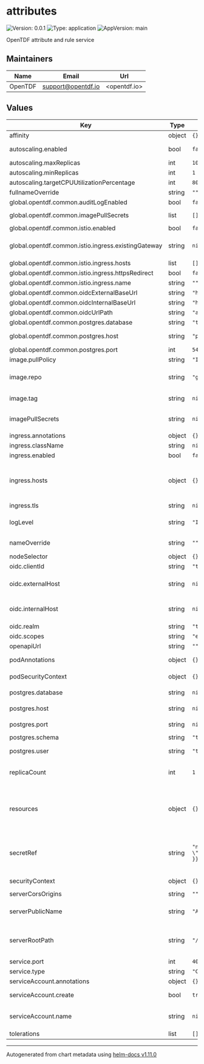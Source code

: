 # attributes

![Version: 0.0.1](https://img.shields.io/badge/Version-0.0.1-informational?style=flat-square) ![Type: application](https://img.shields.io/badge/Type-application-informational?style=flat-square) ![AppVersion: main](https://img.shields.io/badge/AppVersion-main-informational?style=flat-square)

OpenTDF attribute and rule service

## Maintainers

| Name    | Email                | Url          |
| ------- | -------------------- | ------------ |
| OpenTDF | <support@opentdf.io> | <opentdf.io> |

## Values

| Key                                                 | Type   | Default                                                       | Description                                                                                                                                                                                                                                                              |
| --------------------------------------------------- | ------ | ------------------------------------------------------------- | ------------------------------------------------------------------------------------------------------------------------------------------------------------------------------------------------------------------------------------------------------------------------ |
| affinity                                            | object | `{}`                                                          | Pod scheduling preferences                                                                                                                                                                                                                                               |
| autoscaling.enabled                                 | bool   | `false`                                                       | Enables autoscaling. When set to `true`, `replicas` is no longer applied.                                                                                                                                                                                                |
| autoscaling.maxReplicas                             | int    | `100`                                                         | Sets maximum replicas for autoscaling.                                                                                                                                                                                                                                   |
| autoscaling.minReplicas                             | int    | `1`                                                           | Sets minimum replicas for autoscaling.                                                                                                                                                                                                                                   |
| autoscaling.targetCPUUtilizationPercentage          | int    | `80`                                                          | Target average CPU usage across all the pods                                                                                                                                                                                                                             |
| fullnameOverride                                    | string | `""`                                                          | The fully qualified appname override                                                                                                                                                                                                                                     |
| global.opentdf.common.auditLogEnabled               | bool   | `false`                                                       | Enable audit logging                                                                                                                                                                                                                                                     |
| global.opentdf.common.imagePullSecrets              | list   | `[]`                                                          | JSON passed to the deployment's `template.spec.imagePullSecrets`                                                                                                                                                                                                         |
| global.opentdf.common.istio.enabled                 | bool   | `false`                                                       | Enable istio ingress                                                                                                                                                                                                                                                     |
| global.opentdf.common.istio.ingress.existingGateway | string | `nil`                                                         | Use an existing istio gateway (format if in different namespace: namespace/gateway-name)                                                                                                                                                                                 |
| global.opentdf.common.istio.ingress.hosts           | list   | `[]`                                                          | Allow traffic for specific hosts                                                                                                                                                                                                                                         |
| global.opentdf.common.istio.ingress.httpsRedirect   | bool   | `false`                                                       | Redirect http requests to https                                                                                                                                                                                                                                          |
| global.opentdf.common.istio.ingress.name            | string | `""`                                                          | Name of istio gateway to create if not existing                                                                                                                                                                                                                          |
| global.opentdf.common.oidcExternalBaseUrl           | string | `"http://localhost:65432"`                                    | Base external url of OIDC provider                                                                                                                                                                                                                                       |
| global.opentdf.common.oidcInternalBaseUrl           | string | `"http://keycloak-http"`                                      | Base internal k8s url of OIDC provider                                                                                                                                                                                                                                   |
| global.opentdf.common.oidcUrlPath                   | string | `"auth"`                                                      | Optional path added to base OIDC url                                                                                                                                                                                                                                     |
| global.opentdf.common.postgres.database             | string | `"tdf_database"`                                              | The database name within the given server                                                                                                                                                                                                                                |
| global.opentdf.common.postgres.host                 | string | `"postgresql"`                                                | postgres server's k8s name or global DNS for external server                                                                                                                                                                                                             |
| global.opentdf.common.postgres.port                 | int    | `5432`                                                        | postgres server port                                                                                                                                                                                                                                                     |
| image.pullPolicy                                    | string | `"IfNotPresent"`                                              | The container's `imagePullPolicy`                                                                                                                                                                                                                                        |
| image.repo                                          | string | `"ghcr.io/opentdf/attributes"`                                | The image selector, also called the 'image name' in k8s documentation and 'image repository' in docker's guides.                                                                                                                                                         |
| image.tag                                           | string | `nil`                                                         | `Chart.AppVersion` will be used for image tag, override here if needed                                                                                                                                                                                                   |
| imagePullSecrets                                    | string | `nil`                                                         | JSON passed to the deployment's `template.spec.imagePullSecrets`. Overrides `global.opentdf.common.imagePullSecrets`                                                                                                                                                     |
| ingress.annotations                                 | object | `{}`                                                          | Ingress annotations                                                                                                                                                                                                                                                      |
| ingress.className                                   | string | `nil`                                                         | Ingress class to use.                                                                                                                                                                                                                                                    |
| ingress.enabled                                     | bool   | `false`                                                       | Enables the Ingress                                                                                                                                                                                                                                                      |
| ingress.hosts                                       | object | `{}`                                                          | Map in the form: [hostname]: [path]: pathType: your-pathtype [default: "ImplementationSpecific"] serviceName: your-service [default: `service.fullname`] servicePort: service-port [default: `service.port` above]                                                       |
| ingress.tls                                         | string | `nil`                                                         | Ingress TLS configuration                                                                                                                                                                                                                                                |
| logLevel                                            | string | `"INFO"`                                                      | Sets the default loglevel for the application. One of the valid python logging levels: `DEBUG, INFO, WARNING, ERROR, CRITICAL`                                                                                                                                           |
| nameOverride                                        | string | `""`                                                          | Select a specific name for the resource, instead of the default, attributes                                                                                                                                                                                              |
| nodeSelector                                        | object | `{}`                                                          | Node labels for pod assignment                                                                                                                                                                                                                                           |
| oidc.clientId                                       | string | `"tdf-attributes"`                                            | Client id used for swagger-ui oauth                                                                                                                                                                                                                                      |
| oidc.externalHost                                   | string | `nil`                                                         | Override for `global.opentdf.common.oidcExternalBaseUrl` & url path                                                                                                                                                                                                      |
| oidc.internalHost                                   | string | `nil`                                                         | Override for `global.opentdf.common.oidcInternalBaseUrl` & url path                                                                                                                                                                                                      |
| oidc.realm                                          | string | `"tdf"`                                                       | Realm used for swagger-ui oauth                                                                                                                                                                                                                                          |
| oidc.scopes                                         | string | `"email"`                                                     | OIDC scopes used for swagger-ui pauth                                                                                                                                                                                                                                    |
| openapiUrl                                          | string | `""`                                                          | Set to enable openapi endpoint                                                                                                                                                                                                                                           |
| podAnnotations                                      | object | `{}`                                                          | Values for the deployment `spec.template.metadata.annotations` field                                                                                                                                                                                                     |
| podSecurityContext                                  | object | `{}`                                                          | Values for deployment's `spec.template.spec.securityContext`                                                                                                                                                                                                             |
| postgres.database                                   | string | `nil`                                                         | Override for `global.opentdf.common.postgres.database`                                                                                                                                                                                                                   |
| postgres.host                                       | string | `nil`                                                         | Override for `global.opentdf.common.postgres.host`                                                                                                                                                                                                                       |
| postgres.port                                       | string | `nil`                                                         | Override for `global.opentdf.common.postgres.post`                                                                                                                                                                                                                       |
| postgres.schema                                     | string | `"tdf_attribute"`                                             | The entitlement schema                                                                                                                                                                                                                                                   |
| postgres.user                                       | string | `"tdf_attribute_manager"`                                     | Must be a postgres user with `tdf_attribute_manager` role                                                                                                                                                                                                                |
| replicaCount                                        | int    | `1`                                                           | Sets the default number of pod replicas in the deployment. Ignored if `autoscaling.enabled` == true                                                                                                                                                                      |
| resources                                           | object | `{}`                                                          | Specify required limits for deploying this service to a pod. We usually recommend not to specify default resources and to leave this as a conscious choice for the user. This also increases chances charts run on environments with little resources, such as Minikube. |
| secretRef                                           | string | `"name: \"{{ template \"attributes.fullname\" . }}-secret\""` | JSON to locate a k8s secret containing environment variables. Notably, this file should include the following environemnt variable definitions: POSTGRES_PASSWORD: Password corresponding to `postgres.user` below                                                       |
| securityContext                                     | object | `{}`                                                          | Values for deployment's `spec.template.spec.containers.securityContext`                                                                                                                                                                                                  |
| serverCorsOrigins                                   | string | `""`                                                          | Allowed origins for CORS                                                                                                                                                                                                                                                 |
| serverPublicName                                    | string | `"Attribute Authority"`                                       | Name of application. Used during oauth flows, for example when connecting to the OpenAPI endpoint with an OAuth authentication                                                                                                                                           |
| serverRootPath                                      | string | `"/"`                                                         | Base path for this service. Allows serving multiple REST services from the same origin, e.g. using an ingress with prefix mapping as suggested below.                                                                                                                    |
| service.port                                        | int    | `4020`                                                        | Port to assign to the `http` port                                                                                                                                                                                                                                        |
| service.type                                        | string | `"ClusterIP"`                                                 | Service `spec.type`                                                                                                                                                                                                                                                      |
| serviceAccount.annotations                          | object | `{}`                                                          | Annotations to add to the service account                                                                                                                                                                                                                                |
| serviceAccount.create                               | bool   | `true`                                                        | Specifies whether a service account should be created                                                                                                                                                                                                                    |
| serviceAccount.name                                 | string | `nil`                                                         | The name of the service account to use. If not set and create is true, a name is generated using the fullname template                                                                                                                                                   |
| tolerations                                         | list   | `[]`                                                          | Tolerations for nodes that have taints on them                                                                                                                                                                                                                           |

---

Autogenerated from chart metadata using [helm-docs v1.11.0](https://github.com/norwoodj/helm-docs/releases/v1.11.0)
